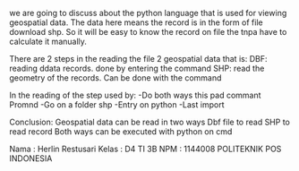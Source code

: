 we are going to discuss about the python language that is used for viewing geospatial data. The data here means the record is in the form of file download shp. So it will be easy to know the record on file the tnpa have to calculate it manually.

There are 2 steps in the reading the file 2 geospatial data that is:
DBF: reading ddata records. done by entering the command
SHP: read the geometry of the records. Can be done with the command

In the reading of the step used by:
-Do both ways this pad commant Promnd
-Go on a folder shp
-Entry on python
-Last import


Conclusion:
Geospatial data can be read in two ways
Dbf file to read
SHP to read record
Both ways can be executed with python on cmd

Nama : Herlin Restusari
Kelas : D4 TI 3B
NPM : 1144008
POLITEKNIK POS INDONESIA
